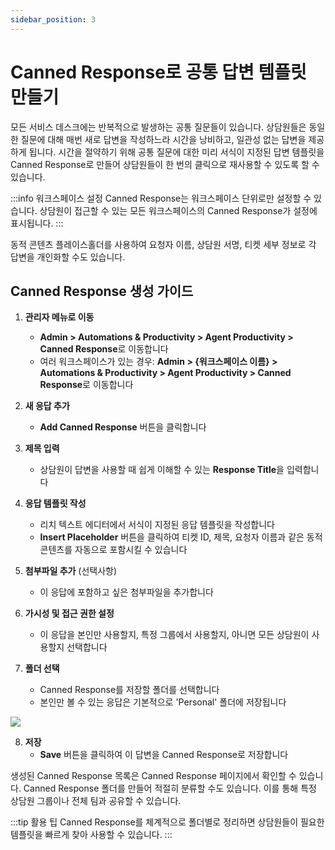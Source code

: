 ```yaml
---
sidebar_position: 3
---
```


# Canned Response로 공통 답변 템플릿 만들기

모든 서비스 데스크에는 반복적으로 발생하는 공통 질문들이 있습니다. 상담원들은 동일한 질문에 대해 매번 새로 답변을 작성하느라 시간을 낭비하고, 일관성 없는 답변을 제공하게 됩니다. 시간을 절약하기 위해 공통 질문에 대한 미리 서식이 지정된 답변 템플릿을 Canned Response로 만들어 상담원들이 한 번의 클릭으로 재사용할 수 있도록 할 수 있습니다.

:::info 워크스페이스 설정
Canned Response는 워크스페이스 단위로만 설정할 수 있습니다. 상담원이 접근할 수 있는 모든 워크스페이스의 Canned Response가 설정에 표시됩니다.
:::

동적 콘텐츠 플레이스홀더를 사용하여 요청자 이름, 상담원 서명, 티켓 세부 정보로 각 답변을 개인화할 수도 있습니다.

## Canned Response 생성 가이드

1. **관리자 메뉴로 이동**
   - **Admin > Automations & Productivity > Agent Productivity > Canned Response**로 이동합니다
   - 여러 워크스페이스가 있는 경우: **Admin > \{워크스페이스 이름\} > Automations & Productivity > Agent Productivity > Canned Response**로 이동합니다

2. **새 응답 추가**
   - **Add Canned Response** 버튼을 클릭합니다

3. **제목 입력**
   - 상담원이 답변을 사용할 때 쉽게 이해할 수 있는 **Response Title**을 입력합니다

4. **응답 템플릿 작성**
   - 리치 텍스트 에디터에서 서식이 지정된 응답 템플릿을 작성합니다
   - **Insert Placeholder** 버튼을 클릭하여 티켓 ID, 제목, 요청자 이름과 같은 동적 콘텐츠를 자동으로 포함시킬 수 있습니다

5. **첨부파일 추가** (선택사항)
   - 이 응답에 포함하고 싶은 첨부파일을 추가합니다

6. **가시성 및 접근 권한 설정**
   - 이 응답을 본인만 사용할지, 특정 그룹에서 사용할지, 아니면 모든 상담원이 사용할지 선택합니다

7. **폴더 선택**
   - Canned Response를 저장할 폴더를 선택합니다
   - 본인만 볼 수 있는 응답은 기본적으로 'Personal' 폴더에 저장됩니다

<img className="fr-dib" src="https://s3.amazonaws.com/cdn.freshdesk.com/data/helpdesk/attachments/production/35634262/original/1KyLQ8neQVFsnelOLyOfLUjPiiovT3Z_OA.png?1509096869" data-filelink="https://s3.amazonaws.com/cdn.freshdesk.com/data/helpdesk/attachments/production/35634262/original/1KyLQ8neQVFsnelOLyOfLUjPiiovT3Z_OA.png?1509096869" data-fileid="35634262" data-uniquekey="1509096844785" />

8. **저장**
   - **Save** 버튼을 클릭하여 이 답변을 Canned Response로 저장합니다

생성된 Canned Response 목록은 Canned Response 페이지에서 확인할 수 있습니다. Canned Response 폴더를 만들어 적절히 분류할 수도 있습니다. 이를 통해 특정 상담원 그룹이나 전체 팀과 공유할 수 있습니다.

:::tip 활용 팁
Canned Response를 체계적으로 폴더별로 정리하면 상담원들이 필요한 템플릿을 빠르게 찾아 사용할 수 있습니다.
:::
